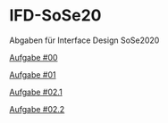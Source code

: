 # IFD-SoSe20

Abgaben für Interface Design SoSe2020

 [ Aufgabe #00 ](SWOT/ConCars.html)


 [ Aufgabe #01 ](WALLET/wallet.html)


 [ Aufgabe #02.1 ](GUI/gui.html)

 [ Aufgabe #02.2 ](GUI/gui1.html)
